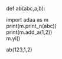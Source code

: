 def ab(abc,a,b):  

   import adaa as m  
   print(m.print_n(abc))  
   print(m.add_a(1,2))  
   m.yi()  

ab(123,1,2)
